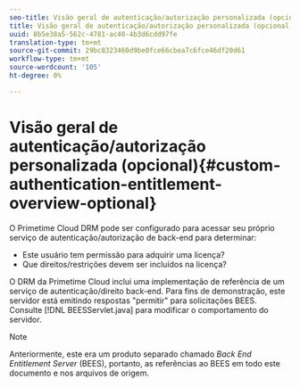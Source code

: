 ```yaml
---
seo-title: Visão geral de autenticação/autorização personalizada (opcional)
title: Visão geral de autenticação/autorização personalizada (opcional)
uuid: 8b5e38a5-562c-4781-ac40-4b3d6cdd97fe
translation-type: tm+mt
source-git-commit: 29bc8323460d9be0fce66cbea7c6fce46df20d61
workflow-type: tm+mt
source-wordcount: '105'
ht-degree: 0%

---
```



# Visão geral de autenticação/autorização personalizada (opcional){#custom-authentication-entitlement-overview-optional}

O Primetime Cloud DRM pode ser configurado para acessar seu próprio serviço de autenticação/autorização de back-end para determinar:

* Este usuário tem permissão para adquirir uma licença?
* Que direitos/restrições devem ser incluídos na licença?

O DRM da Primetime Cloud inclui uma implementação de referência de um serviço de autenticação/direito back-end. Para fins de demonstração, este servidor está emitindo respostas &quot;permitir&quot; para solicitações BEES. Consulte [!DNL BEESServlet.java] para modificar o comportamento do servidor.

>[!NOTE]
>
>Anteriormente, este era um produto separado chamado *Back End Entitlement Server* (BEES), portanto, as referências ao BEES em todo este documento e nos arquivos de origem.

